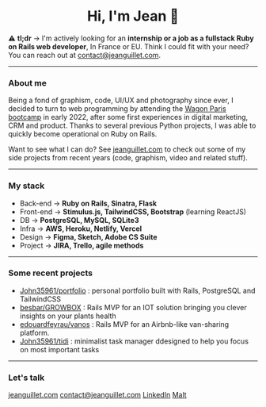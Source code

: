 <h1 align=center>Hi, I'm Jean 👋</h1>

⚠️ **tl;dr** &#8594; I'm actively looking for an **internship or a job as a fullstack Ruby on Rails web developer**, In France or EU. Think I could fit with your need? You can reach out at [contact@jeanguillet.com](mailto:contact@jeanguillet.com).

---

### About me

Being a fond of graphism, code, UI/UX and photography since ever, I decided to turn to web programming by attending the [Wagon Paris bootcamp](https://www.lewagon.com/fr) in early 2022, after some first experiences in digital marketing, CRM and product. Thanks to several previous Python projects, I was able to quickly become operational on Ruby on Rails.

Want to see what I can do? See [jeanguillet.com](https://www.jeanguillet.com) to check out some of my side projects from recent years (code, graphism, video and related stuff).

---

### My stack

- Back-end &#8594; **Ruby on Rails, Sinatra, Flask**
- Front-end &#8594; **Stimulus.js, TailwindCSS, Bootstrap** (learning ReactJS)
- DB &#8594; **PostgreSQL, MySQL, SQLite3**
- Infra &#8594; **AWS, Heroku, Netlify, Vercel**
- Design &#8594; **Figma, Sketch, Adobe CS Suite**
- Project &#8594; **JIRA, Trello, agile methods**

---

### Some recent projects

- [John35961/portfolio](https://github.com/John35961/portfolio) : personal portfolio built with Rails, PostgreSQL and TailwindCSS
- [besbar/GROWBOX](https://github.com/besbar/GROWBOX) : Rails MVP for an IOT solution bringing you clever insights on your plants health
- [edouardfeyrau/vanos](https://github.com/edouardfeyrau/vanos) : Rails MVP for an Airbnb-like van-sharing platform.
- [John35961/tidi](https://github.com/John35961/tidi) : minimalist task manager ddesigned to help you focus on most important tasks

---

### Let's talk

[jeanguillet.com](https://www.jeanguillet.com)
[contact@jeanguillet.com](mailto:contact@jeanguillet.com)
[LinkedIn](https://www.linkedin.com/in/jean-guillet-4053a411b/)
[Malt](https://www.malt.fr/profile/jeanguillet)
